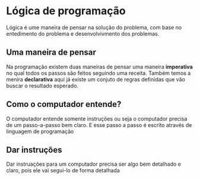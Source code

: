 # Lógica de programação
Lógica é ume maneira de pensar na solução do problema, com base no entedimento do problema e desenvolvivmento dos problemas.
## Uma maneira de pensar
Na programação existem duas maneiras de pensar uma maneira **imperativa** no qual todos os passos são feitos seguindo uma receita. Também temos a menira **declarativa** aqui já existe um conjuto de regras definidas que vão buscar o resultado esperado.


## Como o computador entende?
O computador entende somente instruções ou seja o computador precisa de um passo-a-passo bem claro. E esse passo a passo é escrito através de linguagem de programação

## Dar instruções
Dar instruações para um computador precisa ser algo bem detalhado e claro, pois ele vai segui-lo de forma detalhada